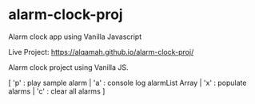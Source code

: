 # alarm-clock-proj
Alarm clock app using Vanilla Javascript

Live Project: https://alqamah.github.io/alarm-clock-proj/

Alarm clock project using Vanilla JS. 

[ 'p' : play sample alarm |
'a' : console log alarmList Array |
'x' : populate alarms |
'c' : clear all alarms ]
